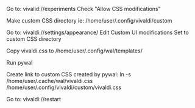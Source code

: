 Go to:
  vivalid://experiments
  Check "Allow CSS modifications"

Make custom CSS directory
  ie: /home/user/.config/vivaldi/custom

Go to:
  vivaldi://settings/appearance/
  Edit Custom UI modifications
    Set to custom CSS directory

Copy vivaldi.css to /home/user/.config/wal/templates/

Run pywal

Create link to custom CSS created by pywal:
  ln -s /home/user/.cache/wal/vivaldi.css /home/user/.config/vivaldi/custom/vivaldi.css

Go to:
  vivaldi://restart
